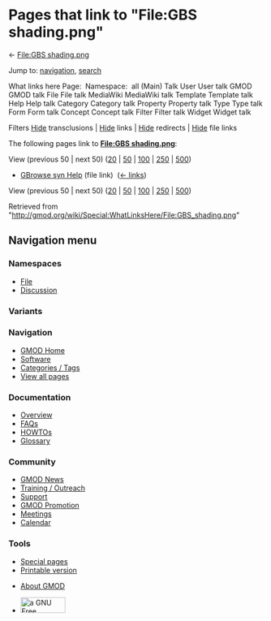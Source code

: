 <div id="mw-page-base" class="noprint">

</div>

<div id="mw-head-base" class="noprint">

</div>

<div id="content" class="mw-body" role="main">

<span id="top"></span>

<div id="mw-js-message" style="display:none;">

</div>



# <span dir="auto">Pages that link to "File:GBS shading.png"</span>

<div id="bodyContent">

<div id="contentSub">

← [File:GBS
shading.png](/wiki/File:GBS_shading.png "File:GBS shading.png")

</div>

<div id="jump-to-nav" class="mw-jump">

Jump to: [navigation](#mw-navigation), [search](#p-search)

</div>

<div id="mw-content-text">

What links here Page:  Namespace:  all (Main) Talk User User talk GMOD
GMOD talk File File talk MediaWiki MediaWiki talk Template Template talk
Help Help talk Category Category talk Property Property talk Type Type
talk Form Form talk Concept Concept talk Filter Filter talk Widget
Widget talk

Filters
[Hide](/mediawiki/index.php?title=Special:WhatLinksHere/File:GBS_shading.png&hidetrans=1 "Special:WhatLinksHere/File:GBS shading.png")
transclusions \|
[Hide](/mediawiki/index.php?title=Special:WhatLinksHere/File:GBS_shading.png&hidelinks=1 "Special:WhatLinksHere/File:GBS shading.png")
links \|
[Hide](/mediawiki/index.php?title=Special:WhatLinksHere/File:GBS_shading.png&hideredirs=1 "Special:WhatLinksHere/File:GBS shading.png")
redirects \|
[Hide](/mediawiki/index.php?title=Special:WhatLinksHere/File:GBS_shading.png&hideimages=1 "Special:WhatLinksHere/File:GBS shading.png")
file links

The following pages link to **[File:GBS
shading.png](/wiki/File:GBS_shading.png "File:GBS shading.png")**:

View (previous 50 \| next 50)
([20](/mediawiki/index.php?title=Special:WhatLinksHere/File:GBS_shading.png&limit=20 "Special:WhatLinksHere/File:GBS shading.png")
\|
[50](/mediawiki/index.php?title=Special:WhatLinksHere/File:GBS_shading.png&limit=50 "Special:WhatLinksHere/File:GBS shading.png")
\|
[100](/mediawiki/index.php?title=Special:WhatLinksHere/File:GBS_shading.png&limit=100 "Special:WhatLinksHere/File:GBS shading.png")
\|
[250](/mediawiki/index.php?title=Special:WhatLinksHere/File:GBS_shading.png&limit=250 "Special:WhatLinksHere/File:GBS shading.png")
\|
[500](/mediawiki/index.php?title=Special:WhatLinksHere/File:GBS_shading.png&limit=500 "Special:WhatLinksHere/File:GBS shading.png"))

- [GBrowse syn Help](/wiki/GBrowse_syn_Help "GBrowse syn Help") (file
  link) ‎ <span class="mw-whatlinkshere-tools">([←
  links](/mediawiki/index.php?title=Special:WhatLinksHere&target=GBrowse+syn+Help "Special:WhatLinksHere"))</span>

View (previous 50 \| next 50)
([20](/mediawiki/index.php?title=Special:WhatLinksHere/File:GBS_shading.png&limit=20 "Special:WhatLinksHere/File:GBS shading.png")
\|
[50](/mediawiki/index.php?title=Special:WhatLinksHere/File:GBS_shading.png&limit=50 "Special:WhatLinksHere/File:GBS shading.png")
\|
[100](/mediawiki/index.php?title=Special:WhatLinksHere/File:GBS_shading.png&limit=100 "Special:WhatLinksHere/File:GBS shading.png")
\|
[250](/mediawiki/index.php?title=Special:WhatLinksHere/File:GBS_shading.png&limit=250 "Special:WhatLinksHere/File:GBS shading.png")
\|
[500](/mediawiki/index.php?title=Special:WhatLinksHere/File:GBS_shading.png&limit=500 "Special:WhatLinksHere/File:GBS shading.png"))

</div>

<div class="printfooter">

Retrieved from
"<http://gmod.org/wiki/Special:WhatLinksHere/File:GBS_shading.png>"

</div>

<div id="catlinks" class="catlinks catlinks-allhidden">

</div>

<div class="visualClear">

</div>

</div>

</div>

<div id="mw-navigation">

## Navigation menu

<div id="mw-head">



<div id="left-navigation">

<div id="p-namespaces" class="vectorTabs" role="navigation"
aria-labelledby="p-namespaces-label">

### Namespaces

- <span id="ca-nstab-image"><a href="/wiki/File:GBS_shading.png" accesskey="c"
  title="View the file page [c]">File</a></span>
- <span id="ca-talk"><a
  href="/mediawiki/index.php?title=File_talk:GBS_shading.png&amp;action=edit&amp;redlink=1"
  accesskey="t"
  title="Discussion about the content page [t]">Discussion</a></span>

</div>

<div id="p-variants" class="vectorMenu emptyPortlet" role="navigation"
aria-labelledby="p-variants-label">

### 

### Variants[](#)

<div class="menu">

</div>

</div>

</div>

<div id="right-navigation">





</div>



</div>

</div>

</div>

<div id="mw-panel">

<div id="p-logo" role="banner">

<a href="/wiki/Main_Page"
style="background-image: url(http://gmod.org/images/GMOD-cogs.png);"
title="Visit the main page"></a>

</div>

<div id="p-Navigation" class="portal" role="navigation"
aria-labelledby="p-Navigation-label">

### Navigation

<div class="body">

- <span id="n-GMOD-Home">[GMOD Home](/wiki/Main_Page)</span>
- <span id="n-Software">[Software](/wiki/GMOD_Components)</span>
- <span id="n-Categories-.2F-Tags">[Categories /
  Tags](/wiki/Categories)</span>
- <span id="n-View-all-pages">[View all
  pages](/wiki/Special:AllPages)</span>

</div>

</div>

<div id="p-Documentation" class="portal" role="navigation"
aria-labelledby="p-Documentation-label">

### Documentation

<div class="body">

- <span id="n-Overview">[Overview](/wiki/Overview)</span>
- <span id="n-FAQs">[FAQs](/wiki/Category:FAQ)</span>
- <span id="n-HOWTOs">[HOWTOs](/wiki/Category:HOWTO)</span>
- <span id="n-Glossary">[Glossary](/wiki/Glossary)</span>

</div>

</div>

<div id="p-Community" class="portal" role="navigation"
aria-labelledby="p-Community-label">

### Community

<div class="body">

- <span id="n-GMOD-News">[GMOD News](/wiki/GMOD_News)</span>
- <span id="n-Training-.2F-Outreach">[Training /
  Outreach](/wiki/Training_and_Outreach)</span>
- <span id="n-Support">[Support](/wiki/Support)</span>
- <span id="n-GMOD-Promotion">[GMOD
  Promotion](/wiki/GMOD_Promotion)</span>
- <span id="n-Meetings">[Meetings](/wiki/Meetings)</span>
- <span id="n-Calendar">[Calendar](/wiki/Calendar)</span>

</div>

</div>

<div id="p-tb" class="portal" role="navigation"
aria-labelledby="p-tb-label">

### Tools

<div class="body">

- <span id="t-specialpages"><a href="/wiki/Special:SpecialPages" accesskey="q"
  title="A list of all special pages [q]">Special pages</a></span>
- <span id="t-print"><a
  href="/mediawiki/index.php?title=Special:WhatLinksHere/File:GBS_shading.png&amp;printable=yes"
  rel="alternate" accesskey="p"
  title="Printable version of this page [p]">Printable version</a></span>

</div>

</div>

</div>

</div>

<div id="footer" role="contentinfo">

- <span id="footer-places-about">[About
  GMOD](/wiki/GMOD:About "GMOD:About")</span>

<!-- -->

- <span id="footer-copyrightico">[<img src="http://www.gnu.org/graphics/gfdl-logo-small.png" width="88"
  height="31" alt="a GNU Free Documentation License" />](http://www.gnu.org/licenses/fdl-1.3.html)</span>


<div style="clear:both">

</div>

</div>
